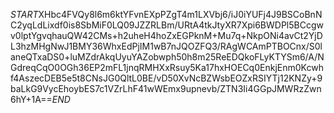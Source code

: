 $START$XHbc4FVQy8l6m6ktYFvnEXpPZgT4m1LXVbj6/iJ0iYUFj4J9BSCoBnNC2yqLdLixdf0is8SbMiF0LQ09JZZRLBm/URtA4tkJtyXR7Xpi6BWDPl5BCcgwv0lptYgvqhauQW42CMs+h2uheH4hoZxEGPknM+Mu7q+NkpONi4avCt2YjDL3hzMHgNwJ1BMY36WhxEdPjIM1wB7nJQOZFQ3/RAgWCAmPTBOCnx/S0laneQTxaDS0+luMZdrAkqUyuYAZobwph50h8m25ReEDQkoFLyKTYSm6/A/NGdreqCqO0OGh36EP2mFL1jnqRMHXxRsuy5Ka17hxHOECq0EnkjEnm0Kcwhf4AszecDEB5e5t8CNsJG0QltL0BE/vD50XvNcBZWsbEOZxRSIYTj12KNZy+9baLkG9VycEhoybES7c1VZrLhF41wWEmx9upnevb/ZTN3Ii4GGpJMWRzZwn6hY+1A==$END$